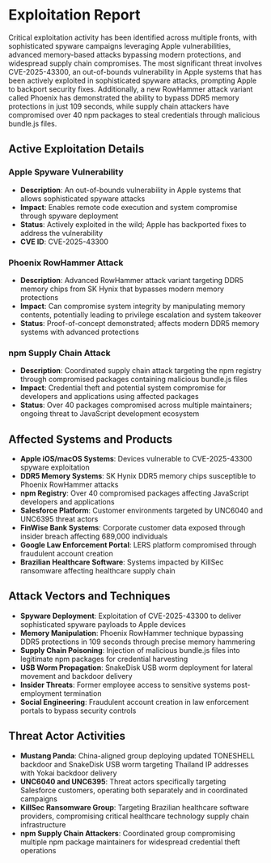 # Exploitation Report

Critical exploitation activity has been identified across multiple fronts, with sophisticated spyware campaigns leveraging Apple vulnerabilities, advanced memory-based attacks bypassing modern protections, and widespread supply chain compromises. The most significant threat involves CVE-2025-43300, an out-of-bounds vulnerability in Apple systems that has been actively exploited in sophisticated spyware attacks, prompting Apple to backport security fixes. Additionally, a new RowHammer attack variant called Phoenix has demonstrated the ability to bypass DDR5 memory protections in just 109 seconds, while supply chain attackers have compromised over 40 npm packages to steal credentials through malicious bundle.js files.

## Active Exploitation Details

### Apple Spyware Vulnerability
- **Description**: An out-of-bounds vulnerability in Apple systems that allows sophisticated spyware attacks
- **Impact**: Enables remote code execution and system compromise through spyware deployment
- **Status**: Actively exploited in the wild; Apple has backported fixes to address the vulnerability
- **CVE ID**: CVE-2025-43300

### Phoenix RowHammer Attack
- **Description**: Advanced RowHammer attack variant targeting DDR5 memory chips from SK Hynix that bypasses modern memory protections
- **Impact**: Can compromise system integrity by manipulating memory contents, potentially leading to privilege escalation and system takeover
- **Status**: Proof-of-concept demonstrated; affects modern DDR5 memory systems with advanced protections

### npm Supply Chain Attack
- **Description**: Coordinated supply chain attack targeting the npm registry through compromised packages containing malicious bundle.js files
- **Impact**: Credential theft and potential system compromise for developers and applications using affected packages
- **Status**: Over 40 packages compromised across multiple maintainers; ongoing threat to JavaScript development ecosystem

## Affected Systems and Products

- **Apple iOS/macOS Systems**: Devices vulnerable to CVE-2025-43300 spyware exploitation
- **DDR5 Memory Systems**: SK Hynix DDR5 memory chips susceptible to Phoenix RowHammer attacks
- **npm Registry**: Over 40 compromised packages affecting JavaScript developers and applications
- **Salesforce Platform**: Customer environments targeted by UNC6040 and UNC6395 threat actors
- **FinWise Bank Systems**: Corporate customer data exposed through insider breach affecting 689,000 individuals
- **Google Law Enforcement Portal**: LERS platform compromised through fraudulent account creation
- **Brazilian Healthcare Software**: Systems impacted by KillSec ransomware affecting healthcare supply chain

## Attack Vectors and Techniques

- **Spyware Deployment**: Exploitation of CVE-2025-43300 to deliver sophisticated spyware payloads to Apple devices
- **Memory Manipulation**: Phoenix RowHammer technique bypassing DDR5 protections in 109 seconds through precise memory hammering
- **Supply Chain Poisoning**: Injection of malicious bundle.js files into legitimate npm packages for credential harvesting
- **USB Worm Propagation**: SnakeDisk USB worm deployment for lateral movement and backdoor delivery
- **Insider Threats**: Former employee access to sensitive systems post-employment termination
- **Social Engineering**: Fraudulent account creation in law enforcement portals to bypass security controls

## Threat Actor Activities

- **Mustang Panda**: China-aligned group deploying updated TONESHELL backdoor and SnakeDisk USB worm targeting Thailand IP addresses with Yokai backdoor delivery
- **UNC6040 and UNC6395**: Threat actors specifically targeting Salesforce customers, operating both separately and in coordinated campaigns
- **KillSec Ransomware Group**: Targeting Brazilian healthcare software providers, compromising critical healthcare technology supply chain infrastructure
- **npm Supply Chain Attackers**: Coordinated group compromising multiple npm package maintainers for widespread credential theft operations
